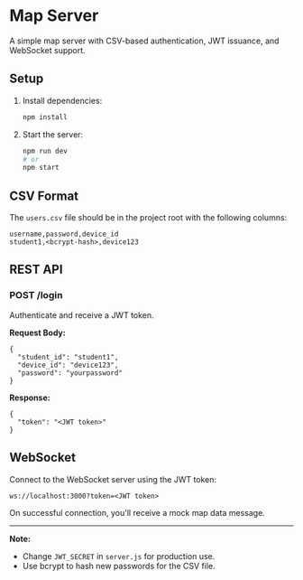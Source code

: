# Map Server

A simple map server with CSV-based authentication, JWT issuance, and WebSocket support.

## Setup

1. Install dependencies:

   ```bash
   npm install
   ```

2. Start the server:
   ```bash
   npm run dev
   # or
   npm start
   ```

## CSV Format

The `users.csv` file should be in the project root with the following columns:

```
username,password,device_id
student1,<bcrypt-hash>,device123
```

## REST API

### POST /login

Authenticate and receive a JWT token.

**Request Body:**

```
{
  "student_id": "student1",
  "device_id": "device123",
  "password": "yourpassword"
}
```

**Response:**

```
{
  "token": "<JWT token>"
}
```

## WebSocket

Connect to the WebSocket server using the JWT token:

```
ws://localhost:3000?token=<JWT token>
```

On successful connection, you'll receive a mock map data message.

---

**Note:**

- Change `JWT_SECRET` in `server.js` for production use.
- Use bcrypt to hash new passwords for the CSV file.
